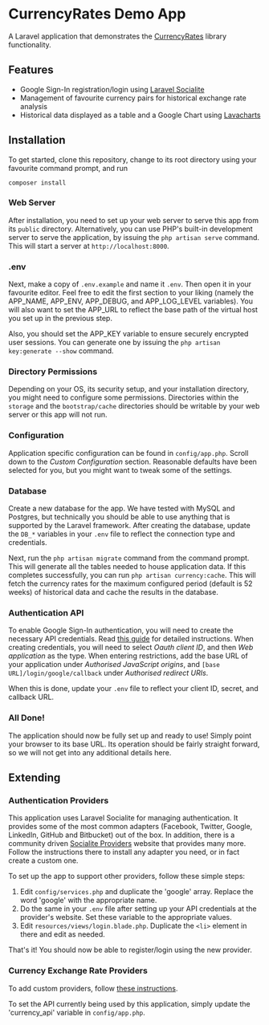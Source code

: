# CurrencyRates Demo App

A Laravel application that demonstrates the [CurrencyRates](https://github.com/ultraleettech/currency-rates) library functionality.

## Features

- Google Sign-In registration/login using [Laravel Socialite](https://github.com/laravel/socialite)
- Management of favourite currency pairs for historical exchange rate analysis
- Historical data displayed as a table and a Google Chart using [Lavacharts](http://lavacharts.com/)

## Installation

To get started, clone this repository, change to its root directory using your favourite command prompt, and run

    composer install

### Web Server

After installation, you need to set up your web server to serve this app from its `public` directory. Alternatively, you can use PHP's built-in development server to serve the application, by issuing the `php artisan serve` command. This will start a server at `http://localhost:8000`.

### .env

Next, make a copy of `.env.example` and name it `.env`. Then open it in your favourite editor. Feel free to edit the first section to your liking (namely the APP_NAME, APP_ENV, APP_DEBUG, and APP_LOG_LEVEL variables). You will also want to set the APP_URL to reflect the base path of the virtual host you set up in the previous step.

Also, you should set the APP_KEY variable to ensure securely encrypted user sessions. You can generate one by issuing the `php artisan key:generate --show` command.

### Directory Permissions

Depending on your OS, its security setup, and your installation directory, you might need to configure some permissions.  Directories within the `storage` and the `bootstrap/cache` directories should be writable by your web server or this app will not run.

### Configuration

Application specific configuration can be found in `config/app.php`. Scroll down to the *Custom Configuration* section. Reasonable defaults have been selected for you, but you might want to tweak some of the settings.

### Database

Create a new database for the app. We have tested with MySQL and Postgres, but technically you should be able to use anything that is supported by the Laravel framework. After creating the database, update the `DB_*` variables in your `.env` file to reflect the connection type and credentials.

Next, run the `php artisan migrate` command from the command prompt. This will generate all the tables needed to house application data. If this completes successfully, you can run `php artisan currency:cache`. This will fetch the currency rates for the maximum configured period (default is 52 weeks) of historical data and cache the results in the database.

### Authentication API

To enable Google Sign-In authentication, you will need to create the necessary API credentials. Read [this guide](https://developers.google.com/+/web/api/rest/oauth) for detailed instructions. When creating credentials, you will need to select *Oauth client ID*, and then *Web application* as the type. When entering restrictions, add the base URL of your application under *Authorised JavaScript origins*, and `[base URL]/login/google/callback` under *Authorised redirect URIs*.

When this is done, update your `.env` file to reflect your client ID, secret, and callback URL.

### All Done!

The application should now be fully set up and ready to use! Simply point your browser to its base URL. Its operation should be fairly straight forward, so we will not get into any additional details here.

## Extending

### Authentication Providers

This application uses Laravel Socialite for managing authentication. It provides some of the most common adapters (Facebook, Twitter, Google, LinkedIn, GitHub and Bitbucket) out of the box. In addition, there is a community driven [Socialite Providers](https://socialiteproviders.github.io/) website that provides many more. Follow the instructions there to install any adapter you need, or in fact create a custom one.

To set up the app to support other providers, follow these simple steps:

1. Edit `config/services.php` and duplicate the 'google' array. Replace the word 'google' with the appropriate name.
2. Do the same in your `.env` file after setting up your API credentials at the provider's website. Set these variable to the appropriate values.
3. Edit `resources/views/login.blade.php`. Duplicate the `<li>` element in there and edit as needed.

That's it! You should now be able to register/login using the new provider.

### Currency Exchange Rate Providers

To add custom providers, follow [these instructions](https://github.com/ultraleettech/currency-rates#custom-providers).

To set the API currently being used by this application, simply update the 'currency_api' variable in `config/app.php`.
